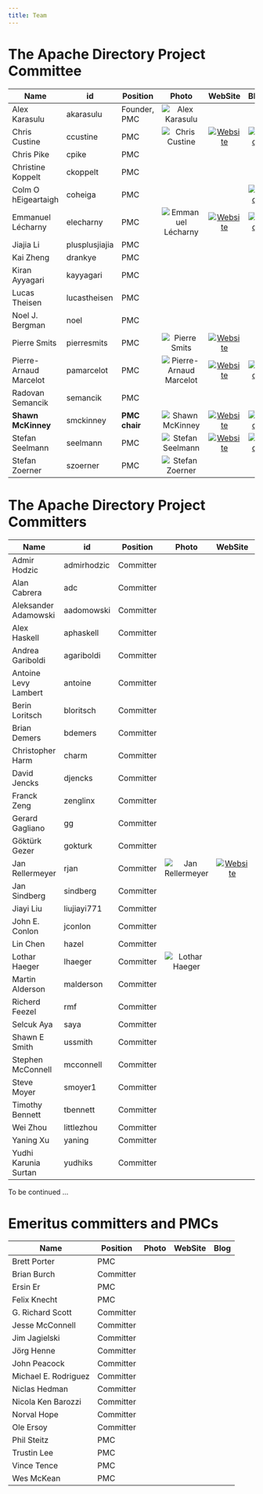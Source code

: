 ```yaml
---
title: Team
---
```


# The Apache Directory Project Committee

| Name | id | Position | Photo | WebSite | Blog |
|---|---|---|:-:|:-:|:-:|
| Alex Karasulu | akarasulu | Founder, PMC | ![Alex Karasulu](images/team/akarasulu.jpg) |||
| Chris Custine | ccustine | PMC | ![Chris Custine](images/team/ccustine.png) | [![Website](images/team/website.png)](https://www.organicelement.com) | [![Blog](images/team/blog.png)](http://blog.organicelement.com) |
| Chris Pike | cpike | PMC ||||
| Christine Koppelt | ckoppelt | PMC ||||
| Colm O hEigeartaigh | coheiga | PMC ||| [![Blog](images/team/blog.png)](https://coheigea.blogspot.com/) |
| Emmanuel L&eacute;charny | elecharny | PMC | ![Emmanuel L&eacute;charny](images/team/elecharny.jpg) | [![Website](images/team/website.png)](http://www.iktek.com) | [![Blog](images/team/blog.png)](https://hrabal.blogspot.com) |
| Jiajia Li | plusplusjiajia | PMC |||| 
| Kai Zheng | drankye | PMC |||| 
| Kiran Ayyagari | kayyagari | PMC ||||
| Lucas Theisen | lucastheisen | PMC ||||
| Noel J. Bergman | noel | PMC ||||
| Pierre Smits | pierresmits | PMC | ![Pierre Smits](images/team/pierresmits.png) | [![Website](images/team/website.png)](http://www.orrtiz.com) ||
| Pierre-Arnaud Marcelot | pamarcelot | PMC | ![Pierre-Arnaud Marcelot](images/team/pamarcelot.jpg) | [![Website](images/team/website.png)](http://www.pajbam.com)|[![Blog](images/team/blog.png)](http://www.pajbam.com) |
| Radovan Semancik| semancik | PMC ||||
| **Shawn McKinney** | smckinney | **PMC chair** | ![Shawn McKinney](images/team/smckinney.jpg) | [![Website](images/team/website.png)](https://symas.com/)|[![Blog](images/team/blog.png)](https://iamfortress.net/) |
| Stefan Seelmann | seelmann | PMC | ![Stefan Seelmann](images/team/seelmann.jpg) | [![Website](images/team/website.png)](https://www.stefan-seelmann.de) | [![Blog](images/team/blog.png)](https://www.stefan-seelmann.de) |
| Stefan Zoerner | szoerner | PMC | ![Stefan Zoerner](images/team/szoerner.jpg) |||

# The Apache Directory Project Committers

| Name | id | Position | Photo | WebSite | Blog |
|---|---|---|:-:|:-:|:-:|
| Admir Hodzic | admirhodzic | Committer ||||
| Alan Cabrera | adc | Committer ||||
| Aleksander Adamowski | aadomowski | Committer ||||
| Alex Haskell | aphaskell | Committer ||||
| Andrea Gariboldi | agariboldi | Committer ||||
| Antoine Levy Lambert| antoine | Committer ||||
| Berin Loritsch | bloritsch | Committer ||||
| Brian Demers | bdemers | Committer |||[![Blog](images/team/blog.png)](https://blog.bdemers.io/)|
| Christopher Harm | charm | Committer ||||
| David Jencks | djencks | Committer ||||
| Franck Zeng | zenglinx | Committer ||||
| Gerard Gagliano | gg | Committer ||||
| G&ouml;kt&uuml;rk Gezer | gokturk | Committer ||||
| Jan Rellermeyer | rjan | Committer | ![Jan Rellermeyer](images/team/jan.jpg) | [![Website](images/team/website.png)](http://people.inf.ethz.ch/rjan) ||
| Jan Sindberg | sindberg | Committer ||||
| Jiayi Liu | liujiayi771 | Committer ||||
| John E. Conlon | jconlon | Committer ||||
| Lin Chen | hazel | Committer |||| 
| Lothar Haeger | lhaeger | Committer | ![Lothar Haeger](images/team/lhaeger.jpeg) |||
| Martin Alderson | malderson | Committer |||| 
| Richerd Feezel| rmf | Committer ||||
| Selcuk Aya | saya | Committer ||||
| Shawn E Smith | ussmith | Committer ||||
| Stephen McConnell | mcconnell | Committer |||| 
| Steve Moyer | smoyer1 | Committer ||||
| Timothy Bennett | tbennett | Committer |||| 
| Wei Zhou | littlezhou |  Committer ||||
| Yaning Xu | yaning |  Committer ||||
| Yudhi Karunia Surtan | yudhiks |  Committer ||||

To be continued ...

# Emeritus committers and PMCs

| Name | Position | Photo | WebSite | Blog |
|---|---|:-:|:-:|:-:|
| Brett Porter | PMC ||||
| Brian Burch | Committer ||||
| Ersin Er | PMC ||||
| Felix Knecht  | PMC ||||
| G. Richard Scott | Committer ||||
| Jesse McConnell |Committer||||
| Jim Jagielski | Committer ||||
| J&ouml;rg Henne | Committer ||||
| John Peacock | Committer ||||
| Michael E. Rodriguez | Committer ||||
| Niclas Hedman | Committer ||||
| Nicola Ken Barozzi | Committer ||||
| Norval Hope | Committer ||||
| Ole Ersoy | Committer ||||
| Phil Steitz | PMC ||||
| Trustin Lee | PMC ||||
| Vince Tence | PMC ||||
| Wes McKean | PMC ||||

